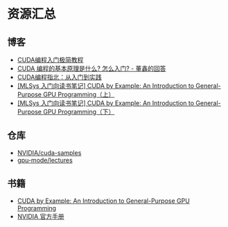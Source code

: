 # 资源汇总

## 博客

- [CUDA编程入门极简教程](https://zhuanlan.zhihu.com/p/34587739)
- [CUDA 编程的基本原理是什么? 怎么入门? - 董鑫的回答](https://www.zhihu.com/question/613405221/answer/3129776636)
- [CUDA编程指北：从入门到实践](https://zhuanlan.zhihu.com/p/680075822)
- [[MLSys 入门向读书笔记] CUDA by Example: An Introduction to General-Purpose GPU Programming（上）](https://zhuanlan.zhihu.com/p/709427098)
- [[MLSys 入门向读书笔记] CUDA by Example: An Introduction to General-Purpose GPU Programming（下）](https://zhuanlan.zhihu.com/p/718988880)

## 仓库

- [NVIDIA/cuda-samples](https://github.com/NVIDIA/cuda-samples)
- [gpu-mode/lectures](https://github.com/gpu-mode/lectures)

## 书籍

- [CUDA by Example: An Introduction to General-Purpose GPU Programming](https://link.zhihu.com/?target=https%3A//developer.nvidia.com/cuda-example)
- [NVIDIA 官方手册](https://docs.nvidia.com/cuda/cuda-c-programming-guide/)
